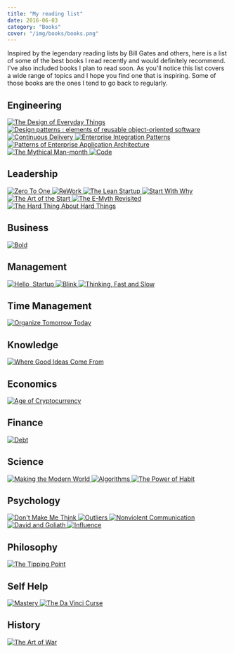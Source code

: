 ```yaml
---
title: "My reading list"
date: 2016-06-03
category: "Books"
cover: "/img/books/books.png"
---
```


Inspired by the legendary reading lists by Bill Gates and others, here is a list of some of the best books I read recently and would definitely recommend. I've also included books I plan to read soon. As you'll notice this list covers a wide range of topics and I hope you find one that is inspiring. Some of those books are the ones I tend to go back to regularly.

## Engineering

<div class="book-grid">
  <a href="https://www.amazon.co.uk/Design-Everyday-Things-revised-expanded/dp/0262525674" target="_blank" rel="noopener" class="book-link">
    <img alt="The Design of Everyday Things" src="/img/books/The-Design-of-Everyday-Things.jpg" class="book-cover">
  </a>
  <a href="https://www.amazon.co.uk/Design-Patterns-Elements-Reusable-Object-Oriented/dp/0201633612" target="_blank" rel="noopener" class="book-link">
    <img alt="Design patterns : elements of reusable object-oriented software" src="/img/books/Design-patterns-elements-of-reusable-object-oriented-software.jpg" class="book-cover">
  </a>
  <a href="https://www.amazon.co.uk/Continuous-Delivery-Deployment-Automation-Addison-Wesley/dp/0321601912" target="_blank" rel="noopener" class="book-link">
    <img alt="Continuous Delivery" src="/img/books/Continuous-Delivery.jpg" class="book-cover">
  </a>
  <a href="https://www.amazon.co.uk/Enterprise-Integration-Patterns-Designing-Addison-Wesley/dp/0321200683" target="_blank" rel="noopener" class="book-link">
    <img alt="Enterprise Integration Patterns" src="/img/books/Enterprise-Integration-Patterns.jpg" class="book-cover">
  </a>
  <a href="https://www.amazon.co.uk/Patterns-Enterprise-Application-Architecture-Martin/dp/0321127420" target="_blank" rel="noopener" class="book-link">
    <img alt="Patterns of Enterprise Application Architecture" src="/img/books/Patterns-of-Enterprise-Application-Architecture.jpg" class="book-cover">
  </a>
  <a href="https://www.amazon.co.uk/Mythical-Man-month-Essays-Software-Engineering/dp/0201835959" target="_blank" rel="noopener" class="book-link">
    <img alt="The Mythical Man-month" src="/img/books/The-Mythical-Man-month.jpg" class="book-cover">
  </a>
  <a href="https://www.amazon.co.uk/Code-Language-Computer-Hardware-Software/dp/0735611319" target="_blank" rel="noopener" class="book-link">
    <img alt="Code" src="/img/books/Code.jpg" class="book-cover">
  </a>
</div>

## Leadership

<div class="book-grid">
  <a href="https://www.amazon.co.uk/Zero-One-Notes-Start-Future/dp/0753555204" target="_blank" rel="noopener" class="book-link">
    <img alt="Zero To One" src="/img/books/Zero-To-One.jpeg" class="book-cover">
  </a>
  <a href="https://www.amazon.co.uk/ReWork-Change-Way-Work-Forever/dp/0091929784" target="_blank" rel="noopener" class="book-link">
    <img alt="ReWork" src="/img/books/ReWork.jpeg" class="book-cover">
  </a>
  <a href="https://www.amazon.co.uk/Lean-Startup-Innovation-Successful-Businesses/dp/0670921602" target="_blank" rel="noopener" class="book-link">
    <img alt="The Lean Startup" src="/img/books/The-Lean-Startup.jpg" class="book-cover">
  </a>
  <a href="https://www.amazon.co.uk/Start-Why-Leaders-Inspire-Everyone/dp/0241958229" target="_blank" rel="noopener" class="book-link">
    <img alt="Start With Why" src="/img/books/Start-With-Why.jpg" class="book-cover">
  </a>
  <a href="https://www.amazon.co.uk/Art-Start-2-0-Time-Tested-Battle-Hardened/dp/0241187265" target="_blank" rel="noopener" class="book-link">
    <img alt="The Art of the Start" src="/img/books/The-Art-of-the-Start-2.0.jpg" class="book-cover">
  </a>
  <a href="https://www.amazon.co.uk/E-Myth-Revisited-Small-Businesses-About/dp/0887307280" target="_blank" rel="noopener" class="book-link">
    <img alt="The E-Myth Revisited" src="/img/books/The-E-Myth-Revisited.jpg" class="book-cover">
  </a>
  <a href="https://www.amazon.co.uk/Hard-Thing-About-Things-Building/dp/0062273205" target="_blank" rel="noopener" class="book-link">
    <img alt="The Hard Thing About Hard Things" src="/img/books/The-Hard-Thing-About-Hard-Things.jpg" class="book-cover">
  </a>
</div>

## Business

<div class="book-grid">
  <a href="https://www.amazon.co.uk/Bold-Create-Wealth-Impact-World/dp/1476709564" target="_blank" rel="noopener" class="book-link">
    <img alt="Bold" src="/img/books/Bold.jpeg" class="book-cover">
  </a>
</div>

## Management

<div class="book-grid">
  <a href="https://www.amazon.co.uk/Hello-Startup-Programmers-Building-Technologies/dp/1491909900" target="_blank" rel="noopener" class="book-link">
    <img alt="Hello, Startup" src="/img/books/Hello-Startup.jpg" class="book-cover">
  </a>
  <a href="https://www.amazon.co.uk/Tipping-Point-Little-Things-Difference/dp/0349113467/" target="_blank" rel="noopener" class="book-link">
    <img alt="Blink" src="/img/books/Blink.jpg" class="book-cover">
  </a>
  <a href="https://www.amazon.co.uk/Thinking-Fast-Slow-Daniel-Kahneman/dp/0141033576" target="_blank" rel="noopener" class="book-link">
    <img alt="Thinking, Fast and Slow" src="/img/books/Thinking-Fast-and-Slow.jpg" class="book-cover">
  </a>
</div>

## Time Management

<div class="book-grid">
  <a href="https://www.amazon.co.uk/Organize-Tomorrow-Today-Optimize-Performance/dp/0738218693" target="_blank" rel="noopener" class="book-link">
    <img alt="Organize Tomorrow Today" src="/img/books/Organize-Tomorrow-Today.jpg" class="book-cover">
  </a>
</div>

## Knowledge

<div class="book-grid">
  <a href="https://www.amazon.co.uk/Where-Good-Ideas-Come-Innovation/dp/0141033401" target="_blank" rel="noopener" class="book-link">
    <img alt="Where Good Ideas Come From" src="/img/books/Where-Good-Ideas-Come-From.jpg" class="book-cover">
  </a>
</div>

## Economics

<div class="book-grid">
  <a href="https://www.amazon.co.uk/Age-Cryptocurrency-Bitcoin-Challenging-Economic/dp/1250065631" target="_blank" rel="noopener" class="book-link">
    <img alt="Age of Cryptocurrency" src="/img/books/Age-of-Cryptocurrency.jpg" class="book-cover">
  </a>
</div>

## Finance

<div class="book-grid">
  <a href="https://www.amazon.co.uk/Debt-First-Years-David-Graeber/dp/1612194192" target="_blank" rel="noopener" class="book-link">
    <img alt="Debt" src="/img/books/Debt.jpg" class="book-cover">
  </a>
</div>

## Science

<div class="book-grid">
  <a href="https://www.amazon.co.uk/Making-Modern-World-Materials-Dematerialization/dp/1119942535" target="_blank" rel="noopener" class="book-link">
    <img alt="Making the Modern World" src="/img/books/Making-the-Modern-World.jpg" class="book-cover">
  </a>
  <a href="https://www.amazon.co.uk/dp/0262533057" target="_blank" rel="noopener" class="book-link">
    <img alt="Algorithms" src="/img/books/Algorithms.jpg" class="book-cover">
  </a>
  <a href="https://www.amazon.co.uk/Power-Habit-Why-What-Change/dp/1847946240/" target="_blank" rel="noopener" class="book-link">
    <img alt="The Power of Habit" src="/img/books/The-Power-of-Habit.jpg" class="book-cover">
  </a>
</div>

## Psychology

<div class="book-grid">
  <a href="https://www.amazon.co.uk/Dont-Make-Me-Think-Usability/dp/0321965515" target="_blank" rel="noopener" class="book-link">
    <img alt="Don't Make Me Think" src="/img/books/Dont-Make-Me-Think.jpg" class="book-cover">
  </a>
  <a href="https://www.amazon.co.uk/Outliers-Story-Success-Malcolm-Gladwell/dp/0141036257" target="_blank" rel="noopener" class="book-link">
    <img alt="Outliers" src="/img/books/Outliers.jpg" class="book-cover">
  </a>
  <a href="https://www.amazon.co.uk/Nonviolent-Communication-Language-Life-Guides/dp/189200528X" target="_blank" rel="noopener" class="book-link">
    <img alt="Nonviolent Communication" src="/img/books/Nonviolent-Communication.jpg" class="book-cover">
  </a>
  <a href="https://www.amazon.co.uk/David-Goliath-Underdogs-Misfits-Battling/dp/0241959594" target="_blank" rel="noopener" class="book-link">
    <img alt="David and Goliath" src="/img/books/David-and-Goliath.jpg" class="book-cover">
  </a>
  <a href="https://www.amazon.co.uk/Influence-Psychology-Robert-PhD-Cialdini/dp/006124189X" target="_blank" rel="noopener" class="book-link">
    <img alt="Influence" src="/img/books/Influence.jpg" class="book-cover">
  </a>
</div>

## Philosophy

<div class="book-grid">
  <a href="https://www.amazon.co.uk/Tipping-Point-Little-Things-Difference/dp/0349113467/" target="_blank" rel="noopener" class="book-link">
    <img alt="The Tipping Point" src="/img/books/The-Tipping-Point.jpg" class="book-cover">
  </a>
</div>

## Self Help

<div class="book-grid">
  <a href="https://www.amazon.co.uk/Mastery-Robert-Greene-Collection/dp/178125091X" target="_blank" class="book-link">
    <img alt="Mastery" src="/img/books/Mastery.jpg" class="book-cover">
  </a>
  <a href="https://www.amazon.co.uk/Vinci-CURSE-design-people-interests-talents/dp/1523244879" target="_blank" class="book-link">
    <img alt="The Da Vinci Curse" src="/img/books/The-Da-Vinci-Curse.jpg" class="book-cover">
  </a>
</div>

## History

<div class="book-grid">
  <a href="https://www.amazon.co.uk/Art-War-Sun-Tzu/dp/0981162614" target="_blank" class="book-link">
    <img alt="The Art of War" src="/img/books/The-Art-of-War.jpg" class="book-cover">
  </a>
</div>
